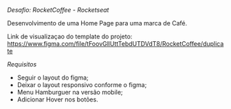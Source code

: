 *Desafio: RocketCoffee - Rocketseat*

Desenvolvimento de uma Home Page para uma marca de Café.

Link de visualizaçao do template do projeto:
https://www.figma.com/file/tFoovGllUttTebdUTDVdT8/RocketCoffee/duplicate

*Requisitos*

* Seguir o layout do figma;
* Deixar o layout responsivo conforme o figma;
* Menu Hamburguer na versão mobile;
* Adicionar Hover nos botões.

